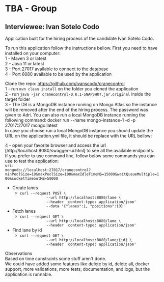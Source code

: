 # TBA - Group
## Interviewee: Ivan Sotelo Codo

Application built for the hiring process of the candidate Ivan Sotelo Codo.

To run this application follow the instructions bellow.
First you need to have installed on your computer:   
1 - Maven 3 or latest  
2 - Java 11 or latest  
3 - Port 27017 available to connect to the database  
4 - Port 8080 available to be used by the application  

   
Clone the repo: https://github.com/ivanscodo/cranecontrol  
1 - run `mvn clean install` on the folder you cloned the application  
2 - run `java -jar cranecontrol-0.0.1-SNAPSHOT.jar.original` inside the target folder  
3 - The DB is a MongoDB instance running on Mongo Atlas so the instance will be removed after the end of the hiring process. The password was given to Adri. You can also run a local MongoDB instance running the following command:  docker run --name mongo-instance-1 -d -p 27017:27017 mongo:latest  
In case you choose run a local MongoDB instance you should  update the URL on the application.yml file, it should be replace with the URL bellow:  

4 - open your favorite browser and access the url [http://localhost:8080/swagger-ui.html] to see all the available endpoints.  
If you prefer to use command line, follow below some commands you can use to test the application:  
<code>uri: mongodb://localhost:27017/cranecontrol?minPoolSize=10&maxPoolSize=100&maxIdleTimeMS=15000&waitQueueMultiple=100&socketTimeoutMS=50000</code>


<ul>
<li>Create lanes
<ul>
<li><code>curl --request POST \
            --url http://localhost:8080/lane \
            --header 'content-type: application/json' 
            --data '{"lanes":1, "positions":10}'</code>
</li>
</ul>
</li>
<li>Fetch lanes
<ul>
<li><code>curl --request GET \
            --url http://localhost:8080/lane \
            --header 'content-type: application/json'</code>
</ul>
</li>
<li>Find lane by id
<ul>
<li><code>curl --request GET \
            --url http://localhost:8080/lane/{id} \
            --header 'content-type: application/json'</code></li>
</ul>
</li>
</ul>

Observations  
Based on time constraints some stuff aren't done.  
We could have added some features like delete by id, delete all, docker support, more validations, more tests, documentation, and logs, but the application is runnable.  

